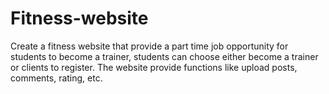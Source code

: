 # Fitness-website
Create a fitness website that provide a part time job opportunity for students to become a trainer, students can choose either become a trainer or clients to register. The website provide functions like upload posts, comments, rating, etc. 

